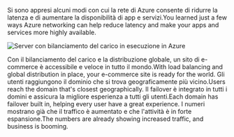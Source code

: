 <span data-ttu-id="5acc0-101">Si sono appresi alcuni modi con cui la rete di Azure consente di ridurre la latenza e di aumentare la disponibilità di app e servizi.</span><span class="sxs-lookup"><span data-stu-id="5acc0-101">You learned just a few ways Azure networking can help reduce latency and make your apps and services more highly available.</span></span> 

![Server con bilanciamento del carico in esecuzione in Azure](../media/5-heading.png)

<span data-ttu-id="5acc0-103">Con il bilanciamento del carico e la distribuzione globale, un sito di e-commerce è accessibile e veloce in tutto il mondo.</span><span class="sxs-lookup"><span data-stu-id="5acc0-103">With load balancing and global distribution in place, your e-commerce site is ready for the world.</span></span> <span data-ttu-id="5acc0-104">Gli utenti raggiungono il dominio che si trova geograficamente più vicino.</span><span class="sxs-lookup"><span data-stu-id="5acc0-104">Users reach the domain that's closest geographically.</span></span> <span data-ttu-id="5acc0-105">Il failover è integrato in tutti i domini e assicura la migliore esperienza a tutti gli utenti.</span><span class="sxs-lookup"><span data-stu-id="5acc0-105">Each domain has failover built in, helping every user have a great experience.</span></span> <span data-ttu-id="5acc0-106">I numeri mostrano già che il traffico è aumentato e che l'attività è in forte espansione.</span><span class="sxs-lookup"><span data-stu-id="5acc0-106">The numbers are already showing increased traffic, and business is booming.</span></span>
